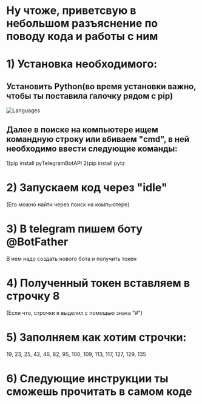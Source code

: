 # Ну чтоже, приветсвую в небольшом разъяснение по поводу кода и работы с ним


# 1) Установка необходимого:

## Установить Python(во время установки важно, чтобы ты поставила галочку рядом с pip) 
![Languages](https://skillicons.dev/icons?i=py&theme=dark)
## Далее в поиске на компьютере ищем командную строку или вбиваем "cmd", в ней необходимо ввести следующие команды:
1)pip install pyTelegramBotAPI
2)pip install pytz

# 2) Запускаем код через "idle"
(Его можно найти через поиск на компьютере)
# 3) В telegram пишем боту @BotFather
В нем надо создать нового бота и получить токен
# 4) Полученный токен вставляем в строчку 8
(Если что, строчки я выделил с помощью знака "#")
# 5) Заполняем как хотим строчки:
19, 23, 25, 42, 46, 82, 95, 100, 109, 113, 117, 127, 129, 135
# 6) Следующие инструкции ты сможешь прочитать в самом коде